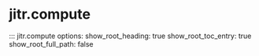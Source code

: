 # jitr.compute

::: jitr.compute
    options:
      show_root_heading: true
      show_root_toc_entry: true
      show_root_full_path: false
